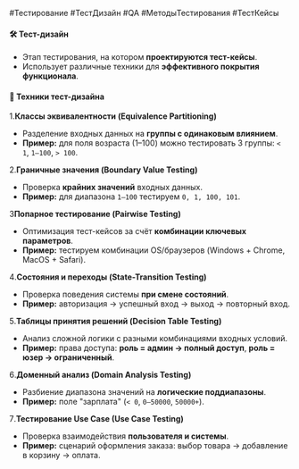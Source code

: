  #Тестирование #ТестДизайн #QA #МетодыТестирования #ТестКейсы

#### 🛠 **Тест-дизайн**

- Этап тестирования, на котором **проектируются тест-кейсы**.
- Использует различные техники для **эффективного покрытия функционала**.

#### 📌 **Техники тест-дизайна**

1️.**Классы эквивалентности (Equivalence Partitioning)**

- Разделение входных данных на **группы с одинаковым влиянием**.
- **Пример:** для поля возраста (1–100) можно тестировать 3 группы: `< 1`, `1–100`, `> 100`.

2️.**Граничные значения (Boundary Value Testing)**

- Проверка **крайних значений** входных данных.
- **Пример:** для диапазона `1–100` тестируем `0, 1, 100, 101`.

3️**Попарное тестирование (Pairwise Testing)**

- Оптимизация тест-кейсов за счёт **комбинации ключевых параметров**.
- **Пример:** тестируем комбинации OS/браузеров (Windows + Chrome, MacOS + Safari).

4️.**Состояния и переходы (State-Transition Testing)**

- Проверка поведения системы **при смене состояний**.
- **Пример:** авторизация → успешный вход → выход → повторный вход.

5️.**Таблицы принятия решений (Decision Table Testing)**

- Анализ сложной логики с разными комбинациями входных условий.
- **Пример:** права доступа: **роль = админ → полный доступ**, **роль = юзер → ограниченный**.

6️.**Доменный анализ (Domain Analysis Testing)**

- Разбиение диапазона значений на **логические поддиапазоны**.
- **Пример:** поле "зарплата" (`< 0`, `0–50000`, `50000+`).

7️.**Тестирование Use Case (Use Case Testing)**

- Проверка взаимодействия **пользователя и системы**.
- **Пример:** сценарий оформления заказа: выбор товара → добавление в корзину → оплата.